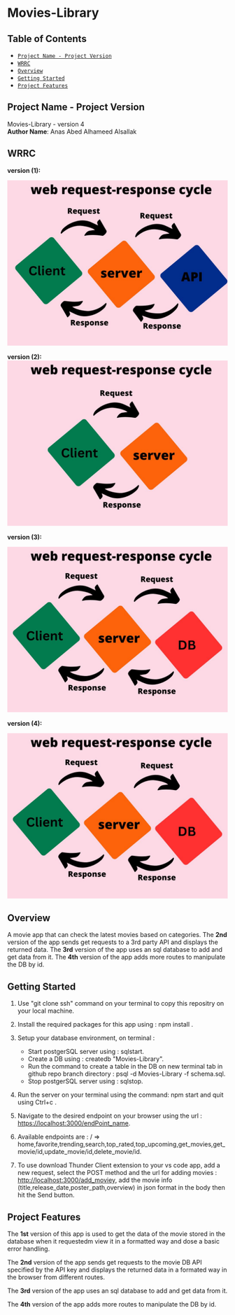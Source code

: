 # Movies-Library

## Table of Contents

- [`Project Name - Project Version`](#project-name---project-version) </br>
- [`WRRC`](#wrrc)</br>
- [`Overview`](#overview)</br>
- [`Getting Started`](#getting-started)</br>
- [`Project Features`](#project-features)

## Project Name - Project Version

Movies-Library - version 4 </br>
**Author Name**: Anas Abed Alhameed Alsallak

## WRRC

**version (1):**

![the web request response cycle](./assets/V1.jpg)

**version (2):**
![the web request response cycle](./assets/V2.jpg)

**version (3):**

![the web request response cycle](./assets/V3.jpg)

**version (4):**

![the web request response cycle](./assets/V3.jpg)

## Overview

A movie app that can check the latest movies based on categories.
The **2nd** version of the app sends get requests to a 3rd party API and displays the returned data.
The **3rd** version of the app uses an sql database to add and get data from it.
The **4th** version of the app adds more routes to manipulate the DB by id.

## Getting Started

1. Use "git clone ssh" command on your terminal to copy this repositry on your local machine.
2. Install the required packages for this app using : npm install .
3. Setup your database environment, on terminal :
    - Start postgerSQL server using : sqlstart.
    - Create a DB using : createdb "Movies-Library".
    - Run the command to create a table in the DB on new terminal tab in github repo branch directory : psql -d Movies-Library -f schema.sql.
    - Stop postgerSQL server using : sqlstop.

4. Run the server on your terminal using the command: npm start and quit  using Ctrl+c .
5. Navigate to the desired endpoint on your browser using the url : <https://localhost:3000/endPoint_name>.
6. Available endpoints are : / => home,favorite,trending,search,top_rated,top_upcoming,get_movies,get_movie/id,update_movie/id,delete_movie/id.
7. To use download Thunder Client extension to your vs code app, add a new request, select the POST method and the url for adding movies : <http://localhost:3000/add_moviey>, add the movie info (title,release_date,poster_path,overview) in json format in the body then hit the Send button.

## Project Features

The **1st** version of  this app is used to get the data of the movie stored in the database when it requestedm view it in a formatted way and dose a basic error handling.

The **2nd** version of the app sends get requests to the movie DB API specified by the API key and displays the returned data in a formated way in the browser from different routes.

The **3rd** version of the app uses an sql database to add and get data from it.

The **4th** version of the app adds more routes to manipulate the DB by id.